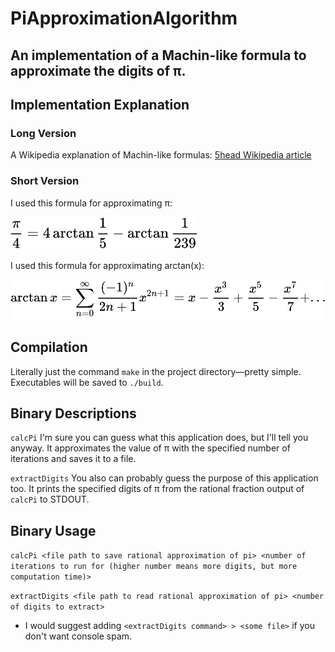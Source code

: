 # PiApproximationAlgorithm
## An implementation of a Machin-like formula to approximate the digits of π.

## Implementation Explanation
### Long Version
A Wikipedia explanation of Machin-like formulas: [5head Wikipedia article](https://en.wikipedia.org/wiki/Machin-like_formula)

### Short Version
I used this formula for approximating π:

<img src="mathImages/machinLikeFormula.png" width="300">

I used this formula for approximating arctan(x):

<img src="mathImages/arctanApproximationFormula.png" width="600">

## Compilation
Literally just the command `make` in the project directory—pretty simple. Executables will be saved to `./build`.

## Binary Descriptions
`calcPi` I'm sure you can guess what this application does, but I'll tell you anyway. It approximates the value of π with the specified number of iterations and saves it to a file.

`extractDigits` You also can probably guess the purpose of this application too. It prints the specified digits of π from the rational fraction output of `calcPi` to STDOUT.

## Binary Usage
`calcPi <file path to save rational approximation of pi> <number of iterations to run for (higher number means more digits, but more computation time)>`

`extractDigits <file path to read rational approximation of pi> <number of digits to extract>`

 - I would suggest adding `<extractDigits command> > <some file>` if you don't want console spam.

